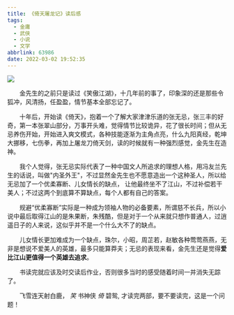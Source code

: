 ```yaml
---
title: 《倚天屠龙记》读后感
tags:
  - 金庸
  - 武侠
  - 小说
  - 文学
abbrlink: 63986
date: 2022-03-02 19:52:35
---
```


![](https://topbester.com/images/ebook/rBEIC0_gEIkIAAAAAADPneQjyLgAAAx6QHz--oAAM-1436.jpg)

&emsp;&emsp;金先生的之前只是读过《笑傲江湖》，十几年前的事了，印象深的还是那些令狐冲，风清扬，任盈盈，情节基本全部忘记了。

&emsp;&emsp;十年后，开始读《倚天》，抱着一个了解大家津津乐道的张无忌，张三丰的好奇，第一本张翠山部分，万事开头难，觉得情节比较诡异，花了很长时间；但从无忌养伤开始，开始进入爽文模式，各种技能逐渐为主角点亮，什么九阳真经，乾坤大挪移，七伤拳，再加上屠龙刀倚天剑，读的时候就有一种强烈感觉，金先生在造神。

&emsp;&emsp;我个人觉得，张无忌实际代表了一种中国文人所追求的理想人格，用冯友兰先生的话说，叫做"内圣外王"，不过显然金先生也不愿意造出一个这种圣人，所以给无忌加了一个优柔寡断、儿女情长的缺点， 让他最终坐不了江山，不过补偿若干美人；不过这两个到底算不算缺点，每个人都有自己的答案。

&emsp;&emsp;规避“优柔寡断”实际是一种成为领袖人物的必备要素，所谓慈不长兵，所以小说中最后取得江山的是朱果断，朱残酷，但是对于一个从来就只想作普通人，过逍遥日子的人来说，这似乎并不是一个什么大不了的缺点。

&emsp;&emsp;儿女情长更加难成为一个缺点，珠尔，小昭，周芷若，赵敏各种莺莺燕燕，无非是想说不爱美人的英雄，最多只能算莽夫；无忌的表现来看，金先生还是觉得**爱比江山更值得一个英雄去追求**。

&emsp;&emsp;书读完就应该及时交读后作业，否则很多当时的感受随着时间一并消失无踪了。

&emsp;&emsp;飞雪连天射白鹿， *笑* 书神侠 *倚* 碧鸳, 才读完两部，要不要读完，这是一个问题！



